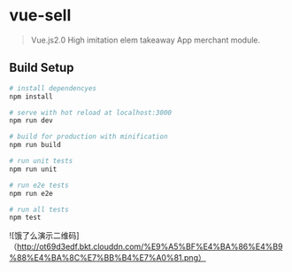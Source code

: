 # vue-sell

> Vue.js2.0 High imitation elem takeaway App merchant module.

## Build Setup

``` bash
# install dependencyes
npm install

# serve with hot reload at localhost:3000
npm run dev

# build for production with minification
npm run build

# run unit tests
npm run unit

# run e2e tests
npm run e2e

# run all tests
npm test

```

![饿了么演示二维码]（http://ot69d3edf.bkt.clouddn.com/%E9%A5%BF%E4%BA%86%E4%B9%88%E4%BA%8C%E7%BB%B4%E7%A0%81.png）
